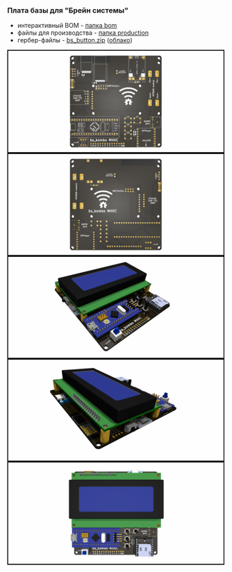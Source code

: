 ### Плата базы для "Брейн системы"

- интерактивный BOM - [папка bom](https://github.com/MelexinVN/bs_kombo_bs/blob/main/pcb/bs_base_v.1.0/bom)
- файлы для производства - [папка production](https://github.com/MelexinVN/bs_kombo_bs/blob/main/pcb/bs_base_v.1.0/production/bs_base_2024-06-14_13-07-29)
- гербер-файлы - [bs_button.zip](https://github.com/MelexinVN/bs_kombo_bs/blob/main/pcb/bs_base_v.1.0/production/bs_base_2024-06-14_13-07-29/bs_base.zip) ([облако](https://disk.yandex.ru/d/Mso2Eh_hgUBqgA))

<img align="center" width=500 src="https://github.com/MelexinVN/bs_kombo_bs/blob/main/pcb/bs_base_v.1.0/bs_base.png" />

<img align="center" width=500 src="https://github.com/MelexinVN/bs_kombo_bs/blob/main/pcb/bs_base_v.1.0/bs_base_.png" />

<img align="center" width=500 src="https://github.com/MelexinVN/bs_kombo_bs/blob/main/pcb/bs_base_v.1.0/bs_base__.png" />

<img align="center" width=500 src="https://github.com/MelexinVN/bs_kombo_bs/blob/main/pcb/bs_base_v.1.0/bs_base___.png" />

<img align="center" width=500 src="https://github.com/MelexinVN/bs_kombo_bs/blob/main/pcb/bs_base_v.1.0/bs_base____.png" />
